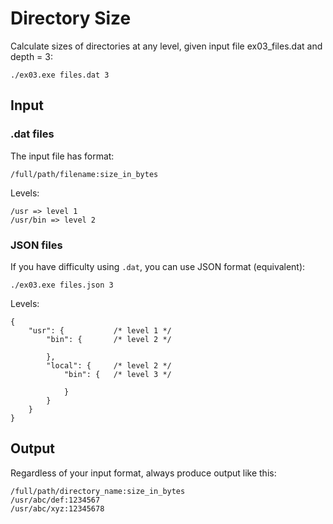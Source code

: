 # Directory Size

Calculate sizes of directories at any level, given input file ex03_files.dat and depth = 3:

```
./ex03.exe files.dat 3
```

## Input

### .dat files

The input file has format:

```
/full/path/filename:size_in_bytes
```

Levels:

```
/usr => level 1
/usr/bin => level 2
```

### JSON files

If you have difficulty using `.dat`, you can use JSON format (equivalent):

```
./ex03.exe files.json 3
```

Levels:

```
{
    "usr": {           /* level 1 */
        "bin": {       /* level 2 */

        },
        "local": {     /* level 2 */
            "bin": {   /* level 3 */

            }
        }
    }
}
```

## Output

Regardless of your input format, always produce output like this:

```
/full/path/directory_name:size_in_bytes
/usr/abc/def:1234567
/usr/abc/xyz:12345678
```
